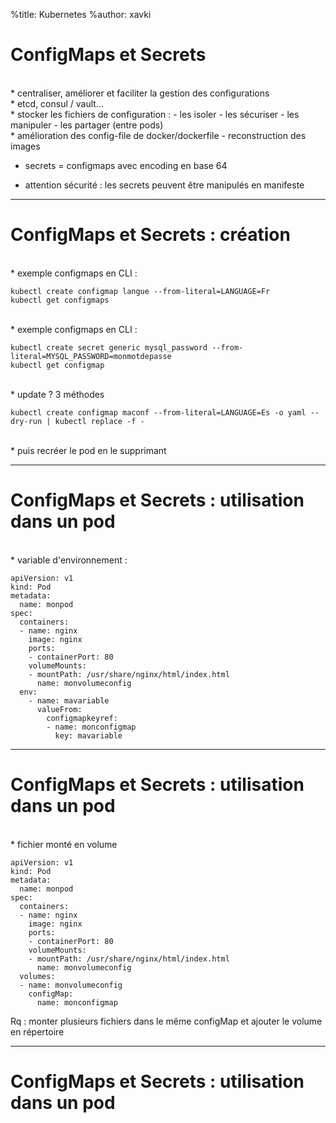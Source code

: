 %title: Kubernetes 
%author: xavki

# ConfigMaps et Secrets


<br>
* centraliser, améliorer et faciliter la gestion des configurations

<br>
* etcd, consul / vault...

<br>
* stocker les fichiers de configuration :
		- les isoler
		- les sécuriser
		- les manipuler 
		- les partager (entre pods)

<br>
* amélioration des config-file de docker/dockerfile
		- reconstruction des images

* secrets = configmaps avec encoding en base 64

* attention sécurité : les secrets peuvent être manipulés en manifeste 


-----------------------------------------------------------------------------

# ConfigMaps et Secrets : création


<br>
* exemple configmaps en CLI :

```
kubectl create configmap langue --from-literal=LANGUAGE=Fr
kubectl get configmaps
```

<br>
* exemple configmaps en CLI :

```
kubectl create secret generic mysql_password --from-literal=MYSQL_PASSWORD=monmotdepasse
kubectl get configmap
```

<br>
* update ? 3 méthodes

```
kubectl create configmap maconf --from-literal=LANGUAGE=Es -o yaml --dry-run | kubectl replace -f -
```

<br>
* puis recréer le pod en le supprimant 

-------------------------------------------------------------------------------------------------------

# ConfigMaps et Secrets : utilisation dans un pod


<br>
* variable d'environnement :


```
apiVersion: v1
kind: Pod
metadata:
  name: monpod
spec:
  containers:
  - name: nginx
    image: nginx
    ports:
    - containerPort: 80
    volumeMounts:
    - mountPath: /usr/share/nginx/html/index.html
      name: monvolumeconfig
  env:
    - name: mavariable
      valueFrom: 
        configmapkeyref:
        - name: monconfigmap
          key: mavariable
```


-------------------------------------------------------------------------------------------------------

# ConfigMaps et Secrets : utilisation dans un pod


<br>
* fichier monté en volume

```
apiVersion: v1
kind: Pod
metadata:
  name: monpod
spec:
  containers:
  - name: nginx
    image: nginx
    ports:
    - containerPort: 80
    volumeMounts:
    - mountPath: /usr/share/nginx/html/index.html
      name: monvolumeconfig
  volumes:
  - name: monvolumeconfig
    configMap:
      name: monconfigmap
```

Rq : monter plusieurs fichiers dans le même configMap et ajouter le volume en répertoire


-------------------------------------------------------------------------------------------------------


# ConfigMaps et Secrets : utilisation dans un pod


